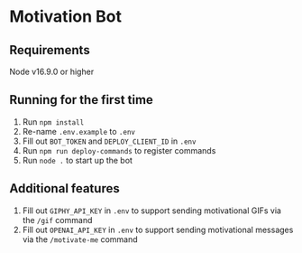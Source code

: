 # Motivation Bot

## Requirements
Node v16.9.0 or higher

## Running for the first time
1. Run `npm install`
2. Re-name `.env.example` to `.env`
3. Fill out `BOT_TOKEN` and `DEPLOY_CLIENT_ID` in `.env`
4. Run `npm run deploy-commands` to register commands
5. Run `node .` to start up the bot

## Additional features
1. Fill out `GIPHY_API_KEY` in `.env` to support sending motivational GIFs via the `/gif` command
2. Fill out `OPENAI_API_KEY` in `.env` to support sending motivational messages via the `/motivate-me` command
